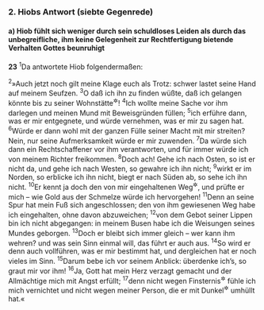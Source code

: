 ### 2. Hiobs Antwort (siebte Gegenrede)

#### a) Hiob fühlt sich weniger durch sein schuldloses Leiden als durch das unbegreifliche, ihm keine Gelegenheit zur Rechtfertigung bietende Verhalten Gottes beunruhigt

__23__
<sup>1</sup>Da antwortete Hiob folgendermaßen:

<sup>2</sup>»Auch jetzt noch gilt meine Klage euch als Trotz: schwer lastet seine Hand auf meinem Seufzen.
<sup>3</sup>O daß ich ihn zu finden wüßte, daß ich gelangen könnte bis zu seiner Wohnstätte<sup title="oder: vor seinen Richterstuhl">&#x2732;</sup>!
<sup>4</sup>Ich wollte meine Sache vor ihm darlegen und meinen Mund mit Beweisgründen füllen;
<sup>5</sup>ich erführe dann, was er mir entgegnete, und würde vernehmen, was er mir zu sagen hat.
<sup>6</sup>Würde er dann wohl mit der ganzen Fülle seiner Macht mit mir streiten? Nein, nur seine Aufmerksamkeit würde er mir zuwenden.
<sup>7</sup>Da würde sich dann ein Rechtschaffener vor ihm verantworten, und für immer würde ich von meinem Richter freikommen.
<sup>8</sup>Doch ach! Gehe ich nach Osten, so ist er nicht da, und gehe ich nach Westen, so gewahre ich ihn nicht;
<sup>9</sup>wirkt er im Norden, so erblicke ich ihn nicht, biegt er nach Süden ab, so sehe ich ihn nicht.
<sup>10</sup>Er kennt ja doch den von mir eingehaltenen Weg<sup title="= Wandel">&#x2732;</sup>, und prüfte er mich – wie Gold aus der Schmelze würde ich hervorgehen!
<sup>11</sup>Denn an seine Spur hat mein Fuß sich angeschlossen; den von ihm gewiesenen Weg habe ich eingehalten, ohne davon abzuweichen;
<sup>12</sup>von dem Gebot seiner Lippen bin ich nicht abgegangen: in meinem Busen habe ich die Weisungen seines Mundes geborgen.
<sup>13</sup>Doch er bleibt sich immer gleich – wer kann ihm wehren? und was sein Sinn einmal will, das führt er auch aus.
<sup>14</sup>So wird er denn auch vollführen, was er mir bestimmt hat, und dergleichen hat er noch vieles im Sinn.
<sup>15</sup>Darum bebe ich vor seinem Anblick: überdenke ich’s, so graut mir vor ihm!
<sup>16</sup>Ja, Gott hat mein Herz verzagt gemacht und der Allmächtige mich mit Angst erfüllt;
<sup>17</sup>denn nicht wegen Finsternis<sup title="= äußerer Trübsal">&#x2732;</sup> fühle ich mich vernichtet und nicht wegen meiner Person, die er mit Dunkel<sup title="= Leiden">&#x2732;</sup> umhüllt hat.«